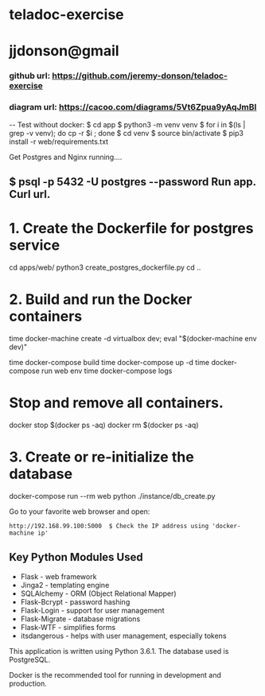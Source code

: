 # teladoc-exercise
# jjdonson@gmail
### github url: https://github.com/jeremy-donson/teladoc-exercise
### diagram url: https://cacoo.com/diagrams/5Vt6Zpua9yAqJmBI
--
Test without docker:
$ cd app
$ python3 -m venv venv
$ for i in $(ls | grep -v venv); do cp -r $i  ; done
$ cd venv
$ source bin/activate
$ pip3 install -r web/requirements.txt

Get Postgres and Nginx running....

$ psql -p 5432 -U postgres --password
Run app.
Curl url.
--
# 1. Create the Dockerfile for postgres service

cd apps/web/
python3 create_postgres_dockerfile.py
cd ..

# 2. Build and run the Docker containers

time docker-machine create -d virtualbox dev;
eval "$(docker-machine env dev)"

time docker-compose build
time docker-compose up -d
time docker-compose run web env
time docker-compose logs

# Stop and remove all containers.
docker stop $(docker ps -aq)
docker rm $(docker ps -aq)

# 3. Create or re-initialize the database
docker-compose run --rm web python ./instance/db_create.py

Go to your favorite web browser and open:

    http://192.168.99.100:5000  $ Check the IP address using 'docker-machine ip'

## Key Python Modules Used

- Flask - web framework
- Jinga2 - templating engine
- SQLAlchemy - ORM (Object Relational Mapper)
- Flask-Bcrypt - password hashing
- Flask-Login - support for user management
- Flask-Migrate - database migrations
- Flask-WTF - simplifies forms
- itsdangerous - helps with user management, especially tokens

This application is written using Python 3.6.1.
The database used is PostgreSQL.

Docker is the recommended tool for running in development and production.

